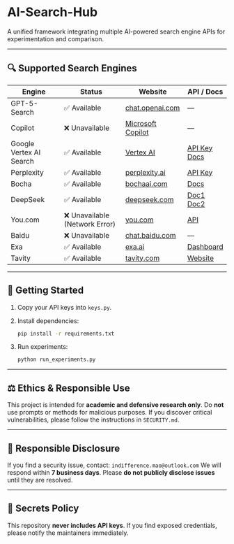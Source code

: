 # AI-Search-Hub

A unified framework integrating multiple AI-powered search engine APIs for experimentation and comparison.

---

## 🔍 Supported Search Engines

| Engine                  | Status                        | Website                                                                                                                | API / Docs                                                                                                                                                                                                                                     |
| ----------------------- | ----------------------------- | ---------------------------------------------------------------------------------------------------------------------- | ---------------------------------------------------------------------------------------------------------------------------------------------------------------------------------------------------------------------------------------------- |
| GPT-5-Search            | ✅ Available                   | [chat.openai.com](https://chat.openai.com)                                                                             | —                                                                                                                                                                                                                                              |
| Copilot                 | ❌ Unavailable                 | [Microsoft Copilot](https://www.microsoft.com/en-us/bing/copilot-search/)                    | —                                                                                                                                                                                                                                              |
| Google Vertex AI Search | ✅ Available                   | [Vertex AI](https://ai.google/https://console.cloud.google.com/vertex-ai/tutorials) | [API Key](https://console.cloud.google.com/apis/credentials/) <br> [Docs](https://ai.google.dev/gemini-api/docs/google-search?hl=zh-cn)                             |
| Perplexity              | ✅ Available                   | [perplexity.ai](https://www.perplexity.ai/)                                                                            | [API Key](https://www.perplexity.ai/account/api/keys)                                                                                                                                                                                          |
| Bocha                   | ✅ Available                   | [bochaai.com](https://bochaai.com/)                                                                                    | [Docs](https://bocha-ai.feishu.cn/wiki/AT9VwqsrQinss7k84LQcKJY6nDh)                                                                                                                                                                            |
| DeepSeek                | ✅ Available                   | [deepseek.com](https://deepseek.com/)                                                                                  | [Doc1](https://deepseek.csdn.net/67afbce39a0a3d048dcfac68.html) <br> [Doc2](https://console.volcengine.com/) |
| You.com                 | ❌ Unavailable (Network Error) | [you.com](https://you.com)                                                                                             | [API](https://api.you.com)                                                                                                                                                                                                                     |
| Baidu                   | ❌ Unavailable                 | [chat.baidu.com](https://chat.baidu.com/)                                                                              | —                                                                                                                                                                                                                                              |
| Exa                     | ✅ Available                   | [exa.ai](https://exa.ai/)                                                                                              | [Dashboard](https://dashboard.exa.ai/login?redirect=/)                                                                                                                                                                                         |
| Tavity                  | ✅ Available                   | [tavity.com](http://tavity.com/home)                                                                                   | [Website](http://tavity.com/home)                                                                                                                                                                                                              |

---

## 🚀 Getting Started

1. Copy your API keys into `keys.py`.
2. Install dependencies:

   ```bash
   pip install -r requirements.txt
   ```
3. Run experiments:

   ```bash
   python run_experiments.py
   ```

---

## ⚖️ Ethics & Responsible Use

This project is intended for **academic and defensive research only**. Do **not** use prompts or methods for malicious purposes.
If you discover critical vulnerabilities, please follow the instructions in `SECURITY.md`.

---

## 📩 Responsible Disclosure

If you find a security issue, contact: `indifference.mao@outlook.com`
We will respond within **7 business days**. Please **do not publicly disclose issues** until they are resolved.

---

## 🔐 Secrets Policy

This repository **never includes API keys**.
If you find exposed credentials, please notify the maintainers immediately.
